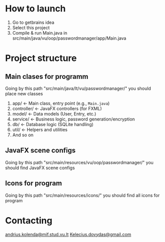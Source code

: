 # How to launch
1. Go to getbrains idea
2. Select this project
3. Compile & run Main.java in src/main/java/vu/oop/passwordmanager/app/Main.java

# Project structure
## Main clases for programm
Going by this path "src/main/java/lt/vu/passwordmanager/" you should place new classes
1. app/             ← Main class, entry point (e.g., `Main.java`)
2. controller/      ← JavaFX controllers (for FXML)
3. model/           ← Data models (User, Entry, etc.)
4. service/         ← Business logic, password generation/encryption 
5. db/              ← Database logic (SQLite handling)
6. util/            ← Helpers and utilities
7. And so on
## JavaFX scene configs
Going by this path "src/main/resources/vu/oop/passwordmanager/" you should find JavaFX scene configs
## Icons for program
Going by this path "src/main/resources/icons/" you should find all icons for program

# Contacting
andrius.kolenda@mif.stud.vu.lt
Kelecius.dovydas@gmail.com